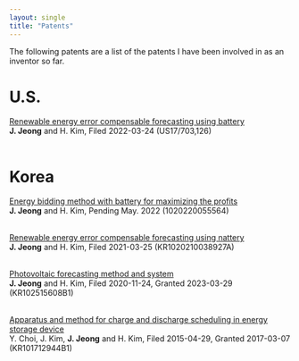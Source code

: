 ```yaml
---
layout: single
title: "Patents"
---
```


The following patents are a list of the patents I have been involved in as an inventor so far.

# __U.S.__<br/>

[Renewable energy error compensable forecasting using battery](https://patents.google.com/patent/KR20220133608A/en)<br/>
__J. Jeong__ and H. Kim, Filed 2022-03-24 (US17/703,126)<br/><br/>

# __Korea__<br/>

[Energy bidding method with battery for maximizing the profits](https://patents.google.com/patent/KR20230155840A/en)<br/>
__J. Jeong__ and H. Kim, Pending May. 2022 (1020220055564)<br/><br/>

[Renewable energy error compensable forecasting using nattery](https://patents.google.com/patent/KR20220133608A/en)<br/>
__J. Jeong__ and H. Kim, Filed 2021-03-25 (KR1020210038927A)<br/><br/>

[Photovoltaic forecasting method and system](https://patents.google.com/patent/KR102515608B1/en)<br/>
__J. Jeong__ and H. Kim, Filed 2020-11-24, Granted 2023-03-29 (KR102515608B1)<br/><br/>

[Apparatus and method for charge and discharge scheduling in energy storage device](https://patents.google.com/patent/KR101712944B1/en)<br/>
Y. Choi, J. Kim, __J. Jeong__ and H. Kim, Filed 2015-04-29, Granted 2017-03-07 (KR101712944B1)<br/><br/>
